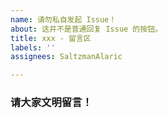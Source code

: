 ```yaml
---
name: 请勿私自发起 Issue！
about: 这并不是普通回复 Issue 的按钮。
title: xxx - 留言区
labels: ''
assignees: SaltzmanAlaric

---
```


### 请大家文明留言！
